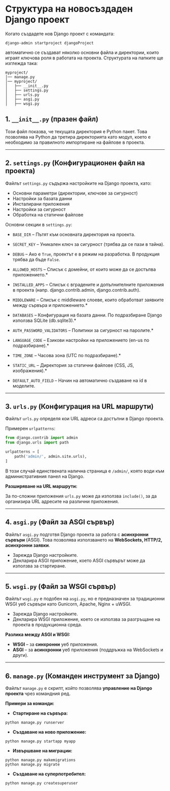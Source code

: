# Структура на новосъздаден Django проект

Когато създадете нов Django проект с командата:

```shell
django-admin startproject djangoProject
```

автоматично се създават няколко основни файла и директории, които играят ключова роля в работата на проекта.
Структурата на папките ще изглежда така:

```shell {.no-copy}
myproject/
│── manage.py
│── myproject/
│   ├── __init__.py
│   ├── settings.py
│   ├── urls.py
│   ├── asgi.py
│   ├── wsgi.py
```

## 1. `__init__.py` (празен файл)

Този файл показва, че текущата директория е Python пакет. Това позволява на Python да третира директорията като модул, което е необходимо за правилното импортиране на файлове в проекта.

---

## 2. `settings.py` (Конфигурационен файл на проекта)

Файлът `settings.py` съдържа настройките на Django проекта, като:

* Основни параметри (директории, ключове за сигурност)
* Настройки за базата данни
* Инсталирани приложения
* Настройки за сигурност
* Обработка на статични файлове

Основни секции в `settings.py`:
* `BASE_DIR` – Пътят към основната директория на проекта.
* `SECRET_KEY` – Уникален ключ за сигурност (трябва да се пази в тайна).
* `DEBUG` – Ако е `True`, проектът е в режим на разработка. В продукция трябва да бъде `False`.
* `ALLOWED_HOSTS` – Списък с домейни, от които може да се достъпва приложението.*
* `INSTALLED_APPS` – Списък с вградените и допълнителните приложения в проекта (напр. django.contrib.admin, django.contrib.auth).

* `MIDDLEWARE` – Списък с middleware слоеве, които обработват заявките между сървъра и приложението.*
* `DATABASES` – Конфигурация на базата данни. По подразбиране Django използва SQLite (db.sqlite3).*
* `AUTH_PASSWORD_VALIDATORS` – Политики за сигурност на паролите.*
* `LANGUAGE_CODE` – Езикови настройки на приложението (en-us по подразбиране).*
* `TIME_ZONE` – Часова зона (UTC по подразбиране).*
* `STATIC_URL` – Директория за статични файлове (CSS, JS, изображения).*
* `DEFAULT_AUTO_FIELD` – Начин на автоматично създаване на id в моделите.

---

## 3. `urls.py` (Конфигурация на URL маршрути)

Файлът `urls.py` определя кои URL адреси са достъпни в Django проекта.

Примерен `urlpatterns`:

```py
from django.contrib import admin
from django.urls import path

urlpatterns = [
    path('admin/', admin.site.urls),
]
```

В този случай единствената налична страница е `/admin/`, която води към административния панел на Django.

**Разширяване на URL маршрути:**

За по-сложни приложения `urls.py` може да използва `include()`, за да организира URL адресите на различни приложения.

---

## 4. `asgi.py` (Файл за ASGI сървър)

Файлът `asgi.py` подготвя Django проекта за работа с **асинхронни сървъри** (ASGI). Това позволява използването на **WebSockets, HTTP/2, асинхронни заявки**.

* Зарежда Django настройките.
* Декларира ASGI приложение, което ASGI сървърът може да използва за стартиране.

---

## 5. `wsgi.py` (Файл за WSGI сървър)

Файлът `wsgi.py` е подобен на `asgi.py`, но е предназначен за традиционни WSGI уеб сървъри като Gunicorn, Apache, Nginx + uWSGI.

* Зарежда Django настройките.
* Декларира WSGI приложение, което се използва за разгръщане на проекта в продукционна среда.

**Разлика между ASGI и WSGI:**

* **WSGI** – за **синхронни** уеб приложения.
* **ASGI** – за **асинхронни** уеб приложения (поддръжка на WebSockets и други).

---

## 6. `manage.py` (Команден инструмент за Django)

Файлът `manage.py` е скрипт, който позволява **управление на Django проекта** чрез командния ред.

**Примери за команди:**

* **Стартиране на сървъра:**
```shell
python manage.py runserver
```

* **Създаване на ново приложение:**
```shell
python manage.py startapp myapp
```

* **Извършване на миграции:**
```shell
python manage.py makemigrations
python manage.py migrate
```

* **Създаване на суперпотребител:**
```shell
python manage.py createsuperuser
```

